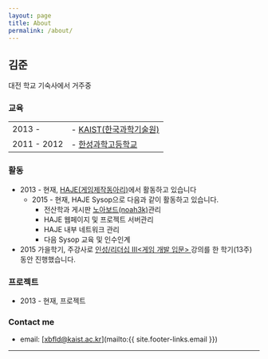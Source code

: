 ```yaml
---
layout: page
title: About
permalink: /about/
---
```


## 김준
대전 학교 기숙사에서 거주중


### 교육

| | |
|:----------|----------|
| 2013 -  |- [KAIST(한국과학기술원)](http://www.kaist.ac.kr/)|
| 2011 - 2012 |- [한성과학고등학교](http://www.hansung-sh.hs.kr/)|

### 활동

- 2013 \- 현재, [HAJE(게임제작동아리)][HAJE]에서 활동하고 있습니다
  - 2015 \- 현재, HAJE Sysop으로 다음과 같이 활동하고 있습니다.
    - 전산학과 게시판 [노아보드(noah3k)](http://noah.kaist.ac.kr/)관리
    - HAJE 웹페이지 및 프로젝트 서버관리
    - HAJE 내부 네트워크 관리
    - 다음 Sysop 교육 및 인수인계
- 2015 가을학기, 주강사로 [ 인성/리더십 III<게임 개발 입문> ][<게임 개발 입문>]강의를 한 학기(13주) 동안 진행했습니다.

### 프로젝트

- 2013 \- 현재, 프로젝트


### Contact me

* email: [xbfld@kaist.ac.kr](mailto:{{ site.footer-links.email }})

***
[HAJE]: http://haje.org/
[<게임 개발 입문>]: https://cais.kaist.ac.kr/syllabusInfo?year=2015&term=3&subject_no=10.174&lecture_class=X&dept_id=4424

